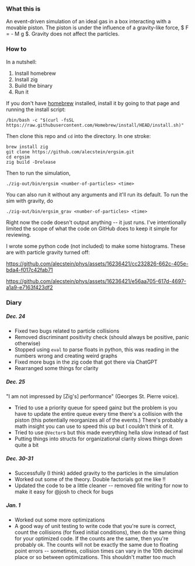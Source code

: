 ### What this is

An event-driven simulation of an ideal gas in a box interacting with a movable piston. The piston is under the influence of a gravity-like force, $ F = - M g $. Gravity does not affect the particles.

### How to

In a nutshell:

1. Install homebrew
2. Install zig
3. Build the binary
4. Run it

If you don't have [homebrew](https://brew.sh) installed, install it by going to that page and running the install script:

```
/bin/bash -c "$(curl -fsSL https://raw.githubusercontent.com/Homebrew/install/HEAD/install.sh)"
```

Then clone this repo and `cd` into the directory. In one stroke:

```
brew install zig
git clone https://github.com/alecstein/ergsim.git
cd ergsim
zig build -Drelease
```

Then to run the simulation,

`./zig-out/bin/ergsim <number-of-particles> <time>`

You can also run it without any arguments and it'll run its default. To run the sim with gravity, do

`./zig-out/bin/ergsim_grav <number-of-particles> <time>`

Right now the code doesn't output anything -- it just runs. I've intentionally limited the scope of what the code on GitHub does to keep it simple for reviewing.

I wrote some python code (not included) to make some histograms. These are with particle gravity turned off:

https://github.com/alecstein/phys/assets/16236421/cc232826-662c-405e-bda4-f017c42fab71

https://github.com/alecstein/phys/assets/16236421/e56aa705-617d-4697-a1a9-e7163f423df2


### Diary

##### Dec. 24

* Fixed two bugs related to particle collisions 
* Removed discriminant positivity check (should always be positive, panic otherwise)
* Stopped using `eval` to parse floats in python, this was reading in the numbers wrong and creating weird graphs
* Fixed more bugs in the zig code that got there via ChatGPT
* Rearranged some things for clarity

##### Dec. 25

"I am not impressed by [Zig's] performance" (Georges St. Pierre voice).

* Tried to use a priority queue for speed gainz but the problem is you have to update the entire queue every time there's a collision with the piston (this potentially reorganizes all of the events.) There's probably a math insight you can use to speed this up but I couldn't think of it.
* Tried to use `@Vector`s but this made everything hella slow instead of fast
* Putting things into structs for organizational clarity slows things down quite a bit

##### Dec. 30-31

* Successfully (I think) added gravity to the particles in the simulation
* Worked out some of the theory. Double factorials got me like !!
* Updated the code to be a little cleaner -- removed file writing for now to make it easy for @josh to check for bugs

##### Jan. 1

* Worked out some more optimizations
* A good way of unit testing to write code that you're sure is correct, count the collisions (for fixed initial conditions), then do the same thing for your optimized code. If the counts are the same, then you're probably ok. The counts will not be exactly the same due to floating point errors -- sometimes, collision times can vary in the 10th decimal place or so between optimizations. This shouldn't matter too much